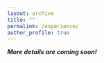 ```yaml
---
layout: archive
title: ""
permalink: /experience/
author_profile: true
---
```


***More details are coming soon!***

